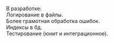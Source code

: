 В разработке:  
Логирование в файлы.  
Более грамотная обработка ошибок.  
Индексы в бд.  
Тестирование (юнит и интеграционное).
